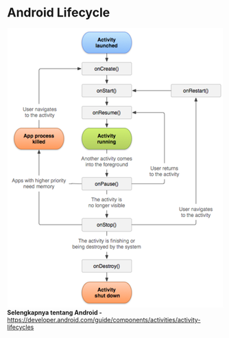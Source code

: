 #  Android Lifecycle
![Android lifecycle](lifecycle.png)
**Selengkapnya tentang Android -** https://developer.android.com/guide/components/activities/activity-lifecycles